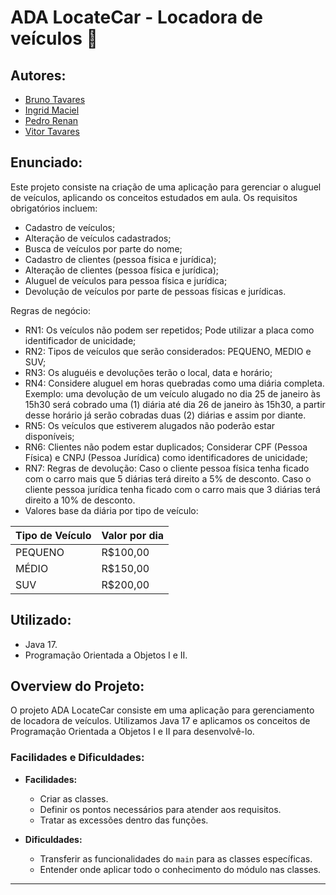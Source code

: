 # ADA LocateCar - Locadora de veículos 🚗

## Autores:
- [Bruno Tavares](https://www.linkedin.com/in/brunoviniciusdev/)
- [Ingrid Maciel](https://www.linkedin.com/in/ingrid-m-maciel/)
- [Pedro Renan](https://www.linkedin.com/in/pedrorenan/)
- [Vitor Tavares](https://www.linkedin.com/in/vitortavares1/)

## Enunciado:
Este projeto consiste na criação de uma aplicação para gerenciar o aluguel de veículos, aplicando os conceitos estudados em aula. Os requisitos obrigatórios incluem:

- Cadastro de veículos;
- Alteração de veículos cadastrados;
- Busca de veículos por parte do nome;
- Cadastro de clientes (pessoa física e jurídica);
- Alteração de clientes (pessoa física e jurídica);
- Aluguel de veículos para pessoa física e jurídica;
- Devolução de veículos por parte de pessoas físicas e jurídicas.

Regras de negócio:

- RN1: Os veículos não podem ser repetidos; Pode utilizar a placa como identificador de unicidade;
- RN2: Tipos de veículos que serão considerados: PEQUENO, MEDIO e SUV;
- RN3: Os aluguéis e devoluções terão o local, data e horário;
- RN4: Considere aluguel em horas quebradas como uma diária completa. Exemplo: uma devolução de um veículo alugado no dia 25 de janeiro às 15h30 será cobrado uma (1) diária até dia 26 de janeiro às 15h30, a partir desse horário já serão cobradas duas (2) diárias e assim por diante.
- RN5: Os veículos que estiverem alugados não poderão estar disponíveis;
- RN6: Clientes não podem estar duplicados; Considerar CPF (Pessoa Física) e CNPJ (Pessoa Jurídica) como identificadores de unicidade;
- RN7: Regras de devolução:
Caso o cliente pessoa física tenha ficado com o carro mais que 5 diárias terá direito a 5% de desconto.
Caso o cliente pessoa jurídica tenha ficado com o carro mais que 3 diárias terá direito a 10% de desconto.
- Valores base da diária por tipo de veículo:

| Tipo de Veículo | Valor por dia |
| --------------- | -------------- |
| PEQUENO         | R$100,00       |
| MÉDIO           | R$150,00       |
| SUV             | R$200,00       |

## Utilizado:
- Java 17.
- Programação Orientada a Objetos I e II.

## Overview do Projeto:
O projeto ADA LocateCar consiste em uma aplicação para gerenciamento de locadora de veículos. Utilizamos Java 17 e aplicamos os conceitos de Programação Orientada a Objetos I e II para desenvolvê-lo.

### Facilidades e Dificuldades:
- **Facilidades:**  
    - Criar as classes.
    - Definir os pontos necessários para atender aos requisitos.
    - Tratar as excessões dentro das funções.
  
- **Dificuldades:**  
    - Transferir as funcionalidades do `main` para as classes específicas.
    - Entender onde aplicar todo o conhecimento do módulo nas classes.

---
